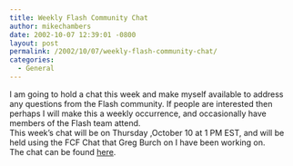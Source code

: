 ```yaml
---
title: Weekly Flash Community Chat
author: mikechambers
date: 2002-10-07 12:39:01 -0800
layout: post
permalink: /2002/10/07/weekly-flash-community-chat/
categories:
  - General
---
```



I am going to hold a chat this week and make myself available to address any questions from the Flash community. If people are interested then perhaps I will make this a weekly occurrence, and occasionally have members of the Flash team attend.  
This week&#8217;s chat will be on Thursday ,October 10 at 1 PM EST, and will be held using the FCF Chat that Greg Burch on I have been working on.  
The chat can be found [here][1].

 [1]: /mesh/chat/